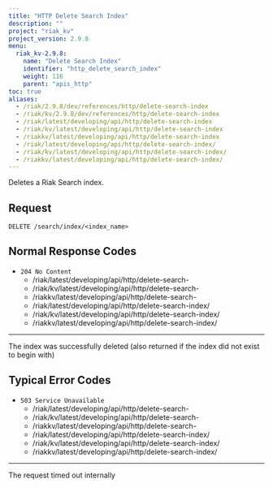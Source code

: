 ```yaml
---
title: "HTTP Delete Search Index"
description: ""
project: "riak_kv"
project_version: 2.9.8
menu:
  riak_kv-2.9.8:
    name: "Delete Search Index"
    identifier: "http_delete_search_index"
    weight: 116
    parent: "apis_http"
toc: true
aliases:
  - /riak/2.9.8/dev/references/http/delete-search-index
  - /riak/kv/2.9.8/dev/references/http/delete-search-index
  - /riak/latest/developing/api/http/delete-search-index
  - /riak/kv/latest/developing/api/http/delete-search-index
  - /riakkv/latest/developing/api/http/delete-search-index
  - /riak/latest/developing/api/http/delete-search-index/
  - /riak/kv/latest/developing/api/http/delete-search-index/
  - /riakkv/latest/developing/api/http/delete-search-index/
---
```


Deletes a Riak Search index.

## Request

```
DELETE /search/index/<index_name>
```

## Normal Response Codes

* `204 No Content`
  - /riak/latest/developing/api/http/delete-search-
  - /riak/kv/latest/developing/api/http/delete-search-
  - /riakkv/latest/developing/api/http/delete-search-
  - /riak/latest/developing/api/http/delete-search-index/
  - /riak/kv/latest/developing/api/http/delete-search-index/
  - /riakkv/latest/developing/api/http/delete-search-index/
---
The index was successfully deleted (also returned
    if the index did not exist to begin with)

## Typical Error Codes

* `503 Service Unavailable`
  - /riak/latest/developing/api/http/delete-search-
  - /riak/kv/latest/developing/api/http/delete-search-
  - /riakkv/latest/developing/api/http/delete-search-
  - /riak/latest/developing/api/http/delete-search-index/
  - /riak/kv/latest/developing/api/http/delete-search-index/
  - /riakkv/latest/developing/api/http/delete-search-index/
---
The request timed out internally




